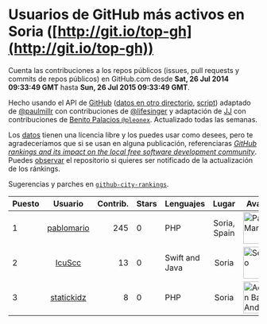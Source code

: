 # Usuarios de GitHub más activos en Soria ([http://git.io/top-gh](http://git.io/top-gh))



  Cuenta las contribuciones a los repos públicos (issues, pull requests y commits de repos públicos) en GitHub.com desde  **Sat, 26 Jul 2014 09:33:49 GMT** hasta **Sun, 26 Jul 2015 09:33:49 GMT**.

  Hecho usando el API de [GitHub](http://github.com) ([datos en otro directorio](https://github.com/JJ/top-github-users-data/tree/master/data), [script](https://github.com/JJ/top-github-users)) adaptado de [@paulmillr](https://github.com/paulmillr) con contribuciones de [@lifesinger](https://github.com/lifesinger) y adaptación de [JJ](http://jj.github.io) con contribuciones de [Benito Palacios `@pleonex`](http://github.com/pleonex). Actualizado todas las semanas.

  Los [datos](https://github.com/JJ/top-github-users-data/tree/master/data) tienen una licencia libre y los puedes usar como desees, pero te agradeceríamos que si se usan en alguna publicación, referenciaras [*GitHub rankings and its impact on the local free software development community*](https://thewinnower.com/papers/github-rankings-and-its-impact-on-the-local-free-software-development-community). Puedes [observar](https://github.com/JJ/top-github-users-data/subscription) el repositorio si quieres ser notificado de la actualización de los ránkings. 

  Sugerencias y parches en [`github-city-rankings`](http://github.com/JJ/github-city-rankings). 


| Puesto   |  Usuario  |Contrib.| Stars | Lenguajes   |      Lugar      |  Avatar  |
|----------|:---------:|-------:|-------|-------------|:---------------:|----------|
| 1 | [pablomario](https://github.com/pablomario) | 245 | 0 | PHP | Soria, Spain | <img src='https://avatars1.githubusercontent.com/u/4464094?v=3&s=64' width="64" title='Pablo Mario'> |
| 2 | [IcuScc](https://github.com/IcuScc) | 13 | 0 | Swift and Java | Soria | <img src='https://avatars3.githubusercontent.com/u/5454095?v=3&s=64' width="64" title='Sergio'> |
| 3 | [statickidz](https://github.com/statickidz) | 8 | 0 | PHP | Soria | <img src='https://avatars1.githubusercontent.com/u/7888227?v=3&s=64' width="64" title='Adrián Barrio Andrés'> |
